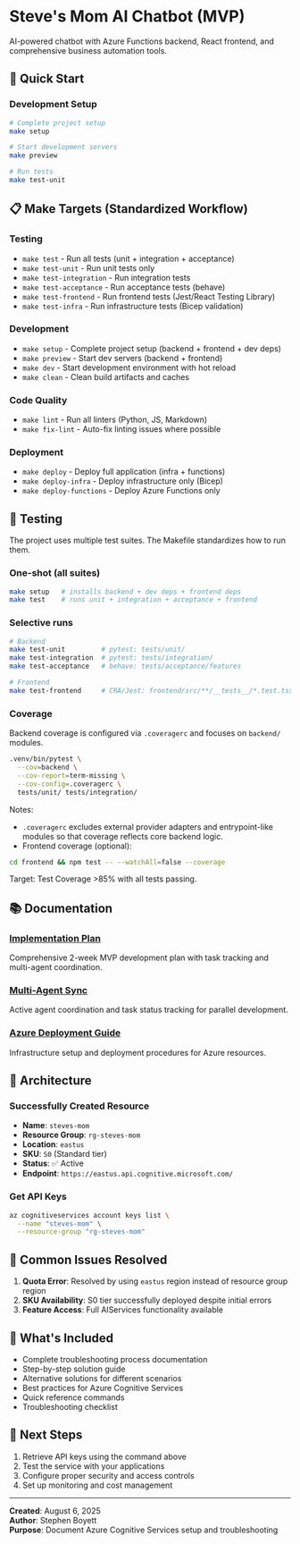 # Steve's Mom AI Chatbot (MVP)

AI-powered chatbot with Azure Functions backend, React frontend, and comprehensive business automation tools.

## 🚀 Quick Start

### Development Setup

```bash
# Complete project setup
make setup

# Start development servers
make preview

# Run tests
make test-unit
```

## 📋 Make Targets (Standardized Workflow)

### Testing

- `make test` - Run all tests (unit + integration + acceptance)
- `make test-unit` - Run unit tests only
- `make test-integration` - Run integration tests
- `make test-acceptance` - Run acceptance tests (behave)
- `make test-frontend` - Run frontend tests (Jest/React Testing Library)
- `make test-infra` - Run infrastructure tests (Bicep validation)

### Development

- `make setup` - Complete project setup (backend + frontend + dev deps)
- `make preview` - Start dev servers (backend + frontend)
- `make dev` - Start development environment with hot reload
- `make clean` - Clean build artifacts and caches

### Code Quality

- `make lint` - Run all linters (Python, JS, Markdown)
- `make fix-lint` - Auto-fix linting issues where possible

### Deployment

- `make deploy` - Deploy full application (infra + functions)
- `make deploy-infra` - Deploy infrastructure only (Bicep)
- `make deploy-functions` - Deploy Azure Functions only

## 🧪 Testing

The project uses multiple test suites. The Makefile standardizes how to run them.

### One-shot (all suites)

```bash
make setup   # installs backend + dev deps + frontend deps
make test    # runs unit + integration + acceptance + frontend
```

### Selective runs

```bash
# Backend
make test-unit         # pytest: tests/unit/
make test-integration  # pytest: tests/integration/
make test-acceptance   # behave: tests/acceptance/features

# Frontend
make test-frontend     # CRA/Jest: frontend/src/**/__tests__/*.test.tsx
```

### Coverage

Backend coverage is configured via `.coveragerc` and focuses on `backend/` modules.

```bash
.venv/bin/pytest \
  --cov=backend \
  --cov-report=term-missing \
  --cov-config=.coveragerc \
  tests/unit/ tests/integration/
```

Notes:

- `.coveragerc` excludes external provider adapters and entrypoint-like modules so that coverage reflects core backend logic.
- Frontend coverage (optional):

```bash
cd frontend && npm test -- --watchAll=false --coverage
```

Target: Test Coverage >85% with all tests passing.

## 📚 Documentation

### [Implementation Plan](docs/planning/implementation-plan.md)

Comprehensive 2-week MVP development plan with task tracking and multi-agent coordination.

### [Multi-Agent Sync](docs/planning/multi-agent-sync.md)

Active agent coordination and task status tracking for parallel development.

### [Azure Deployment Guide](docs/deployment/azure-deployment-guide.md)

Infrastructure setup and deployment procedures for Azure resources.

## 🎯 Architecture

### Successfully Created Resource

- **Name**: `steves-mom`
- **Resource Group**: `rg-steves-mom`
- **Location**: `eastus`
- **SKU**: `S0` (Standard tier)
- **Status**: ✅ Active
- **Endpoint**: `https://eastus.api.cognitive.microsoft.com/`

### Get API Keys

```bash
az cognitiveservices account keys list \
  --name "steves-mom" \
  --resource-group "rg-steves-mom"
```

## 🔧 Common Issues Resolved

1. **Quota Error**: Resolved by using `eastus` region instead of resource group region
2. **SKU Availability**: S0 tier successfully deployed despite initial errors
3. **Feature Access**: Full AIServices functionality available

## 📖 What's Included

- Complete troubleshooting process documentation
- Step-by-step solution guide
- Alternative solutions for different scenarios
- Best practices for Azure Cognitive Services
- Quick reference commands
- Troubleshooting checklist

## 🚀 Next Steps

1. Retrieve API keys using the command above
2. Test the service with your applications
3. Configure proper security and access controls
4. Set up monitoring and cost management

---

**Created**: August 6, 2025  
**Author**: Stephen Boyett  
**Purpose**: Document Azure Cognitive Services setup and troubleshooting
